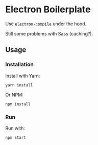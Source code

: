# Electron Boilerplate

Use [`electron-compile`](https://github.com/electron/electron-compile) under the hood.

Still some problems with Sass (caching?).

## Usage

### Installation

Install with Yarn:

```
yarn install
```

Or NPM:

```
npm install
```

### Run

Run with:

```
npm start
```

